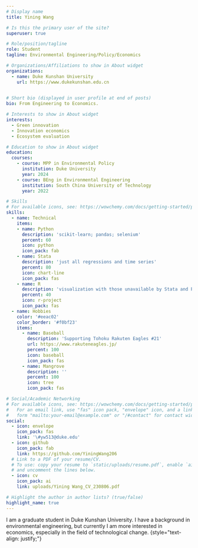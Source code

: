 ```yaml
---
# Display name
title: Yining Wang

# Is this the primary user of the site?
superuser: true

# Role/position/tagline
role: Student
tagline: Environmental Engineering/Policy/Economics

# Organizations/Affiliations to show in About widget
organizations:
  - name: Duke Kunshan University
    url: https://www.dukekunshan.edu.cn
  

# Short bio (displayed in user profile at end of posts)
bio: From Engineering to Economics.

# Interests to show in About widget
interests:
  - Green innovation
  - Innovation economics
  - Ecosystem evaluation

# Education to show in About widget
education:
  courses:
    - course: MPP in Environmental Policy
      institution: Duke University
      year: 2024
    - course: BEng in Environmental Engineering
      institution: South China University of Technology
      year: 2022

# Skills
# For available icons, see: https://wowchemy.com/docs/getting-started/page-builder/#icons
skills:
  - name: Technical
    items:
    - name: Python
      description: 'scikit-learn; pandas; selenium'
      percent: 60
      icon: python
      icon_pack: fab
    - name: Stata
      description: 'just all regressions and time series'
      percent: 80
      icon: chart-line
      icon_pack: fas
    - name: R
      description: 'visualization with those unavailable by Stata and Python'
      percent: 40
      icon: r-project
      icon_pack: fas
  - name: Hobbies
    color: '#eeac02'
    color_border: '#f0bf23'
    items:
      - name: Baseball
        description: 'Supporting Tohoku Rakuten Eagles #21'
        url: https://www.rakuteneagles.jp/
        percent: 100
        icon: baseball
        icon_pack: fas
      - name: Mangrove
        description: ''
        percent: 100
        icon: tree
        icon_pack: fas

# Social/Academic Networking
# For available icons, see: https://wowchemy.com/docs/getting-started/page-builder/#icons
#   For an email link, use "fas" icon pack, "envelope" icon, and a link in the
#   form "mailto:your-email@example.com" or "/#contact" for contact widget.
social:
  - icon: envelope
    icon_pack: fas
    link: '\#yw513@duke.edu'
  - icon: github
    icon_pack: fab
    link: https://github.com/YiningWang206
  # Link to a PDF of your resume/CV.
  # To use: copy your resume to `static/uploads/resume.pdf`, enable `ai` icons in `params.yaml`,
  # and uncomment the lines below.
  - icon: cv
    icon_pack: ai
    link: uploads/Yining Wang_CV_230806.pdf

# Highlight the author in author lists? (true/false)
highlight_name: true
---
```


I am a graduate student in Duke Kunshan University. I have a background in environmental engineering, but currently I am more interested in economics, especially in the field of technological change.
{style="text-align: justify;"}

